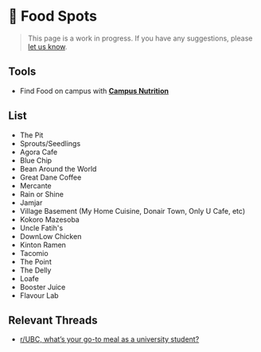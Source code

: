 # 🍴 Food Spots

> This page is a work in progress. If you have any suggestions, please [let us know](https://communityubc.github.io/ubcwiki/meta/project.html#contributing).

## Tools
* Find Food on campus with **[Campus Nutrition](https://campusnutrition.ca)**


## List
* The Pit
* Sprouts/Seedlings
* Agora Cafe
* Blue Chip
* Bean Around the World
* Great Dane Coffee
* Mercante
* Rain or Shine
* Jamjar
* Village Basement (My Home Cuisine, Donair Town, Only U Cafe, etc)
* Kokoro Mazesoba
* Uncle Fatih's
* DownLow Chicken
* Kinton Ramen
* Tacomio
* The Point
* The Delly
* Loafe
* Booster Juice
* Flavour Lab

## Relevant Threads

- [r/UBC, what’s your go-to meal as a university student?](https://old.reddit.com/r/UBC/comments/ml0p8z/rubc_whats_your_goto_meal_as_a_university_student/)
